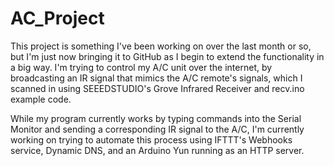 # AC_Project

This project is something I've been working on over the last month or so, but I'm just now bringing it to GitHub as I begin to extend the functionality in a big way. I'm trying to control my A/C unit over the internet, by broadcasting an IR signal that mimics the A/C remote's signals, which I scanned in using SEEEDSTUDIO's Grove Infrared Receiver and recv.ino example code.

While my program currently works by typing commands into the Serial Monitor and sending a corresponding IR signal to the A/C, I'm currently working on trying to automate this process using IFTTT's Webhooks service, Dynamic DNS, and an Arduino Yun running as an HTTP server.

